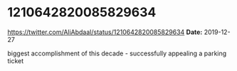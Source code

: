 # 1210642820085829634
https://twitter.com/AliAbdaal/status/1210642820085829634
**Date:** 2019-12-27

biggest accomplishment of this decade - successfully appealing a parking ticket
